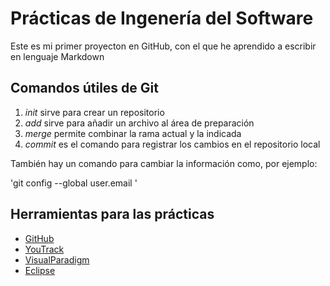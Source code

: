 # Prácticas de Ingenería del Software
Este es mi primer proyecton en GitHub, con el que he aprendido a escribir en lenguaje Markdown
## Comandos útiles de Git
1. *init* sirve para crear un repositorio
2. *add* sirve para añadir un archivo al área de preparación
3. *merge* permite combinar la rama actual y la indicada
4. *commit* es el comando para registrar los cambios en el repositorio local

También hay un comando para cambiar la información como, por ejemplo:

'git config --global user.email <email>'
## Herramientas para las prácticas
  * [GitHub](https://github.com/)
  * [YouTrack](https://www.jetbrains.com/youtrack/?gclid=CjwKCAjwh7H7BRBBEiwAPXjadjvNHsP82kxpjOMZSEX2sAKkMQyvGAOwYvqVBw476bvldAg8uCL2_xoCozgQAvD_BwE)
  * [VisualParadigm](https://www.visual-paradigm.com/)
  * [Eclipse](https://www.eclipse.org/downloads/)
